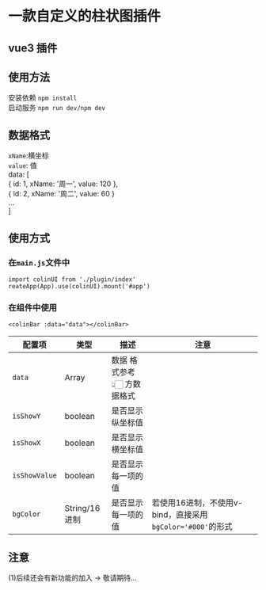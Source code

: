 # 一款自定义的柱状图插件

## vue3 插件

## 使用方法

安装依赖 `npm install`   
启动服务 `npm run dev/npm dev`   

## 数据格式

`xName`:横坐标  
`value`: 值  
data: [  
  { id: 1, xName: '周一', value: 120 },  
  { id: 2, xName: '周二', value: 60 }  
...  
]  

## 使用方式

### 在`main.js`文件中  

`import colinUI from './plugin/index'`  
`reateApp(App).use(colinUI).mount('#app')`  

### 在组件中使用  

`<colinBar :data="data"></colinBar>`

| 配置项        | 类型    | 描述                           | 注意                            |
| ------------- | ------- | --------------------------- | ---------------------------|
| `data`        | Array   | 数据 格式参考 👆🏻 方数据格式 |   |
| `isShowY`     | boolean | 是否显示纵坐标值            |   |
| `isShowX`     | boolean | 是否显示横坐标值            |   |
| `isShowValue` | boolean | 是否显示每一项的值          |   |
| `bgColor`     | String/16进制 | 是否显示每一项的值          | 若使用16进制，不使用v-bind，直接采用 `bgColor='#000'`的形式  |

## 注意

(1)后续还会有新功能的加入 -> 敬请期待...
